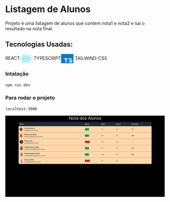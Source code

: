 # Listagem de Alunos
Projeto é uma listagem de alunos que contem nota1 e nota2 e sai o resultado na nota final.

## Tecnologias Usadas:

  REACT<img align="center" alt="Paulo-REACT" height="30" width="40" src="https://raw.githubusercontent.com/devicons/devicon/master/icons/react/react-original.svg" alt="Paulo-REACT" />
  TYPESCRIPT<img align="center" alt="Paulo-TYPESCRIPT" height="30" width="40" src="https://raw.githubusercontent.com/devicons/devicon/master/icons/typescript/typescript-original.svg" alt="Paulo-TYPESCRIPT" />
  TAILWIND-CSS

### Intalação
`npm run dev`

### Para rodar o projeto
`localhost:3000`

<img src="https://github.com/paulogilvan/students-react/blob/master/public/reactjs-typescript-Tailwind.png?raw=true" />
